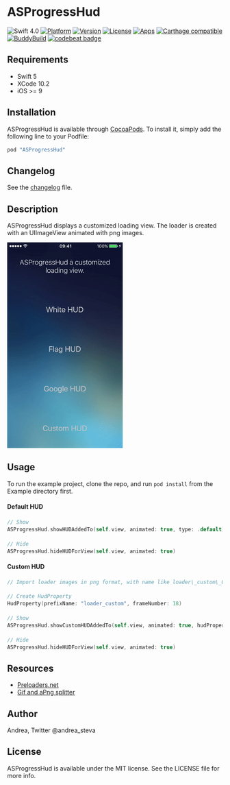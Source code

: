 # ASProgressHud
![Swift 4.0](https://img.shields.io/badge/Swift-4.0-orange.svg?maxAge=3600)
[![Platform](https://img.shields.io/cocoapods/p/ASProgressHud.svg?style=flat)](http://cocoapods.org/pods/ASProgressHud)
[![Version](https://img.shields.io/cocoapods/v/ASProgressHud.svg?style=flat)](http://cocoapods.org/pods/ASProgressHud)
[![License](https://img.shields.io/cocoapods/l/ASProgressHud.svg?style=flat)](http://cocoapods.org/pods/ASProgressHud)
[![Apps](https://img.shields.io/cocoapods/at/ASProgressHud.svg?style=flat)](http://cocoapods.org/pods/ASProgressHud)
[![Carthage compatible](https://img.shields.io/badge/Carthage-compatible-4BC51D.svg?style=flat)](https://github.com/Carthage/Carthage)
[![BuddyBuild](https://dashboard.buddybuild.com/api/statusImage?appID=58c125ce8fe03c010009b1a5&branch=master&build=latest)](https://dashboard.buddybuild.com/apps/56f4f461ae27cb01000b366d/build/latest?branch=master)
[![codebeat badge](https://codebeat.co/badges/ac582740-1971-481c-a11d-3c62f6f8e618)](https://codebeat.co/projects/github-com-andr3a88-asprogresshud-master)

## Requirements

* Swift 5
* XCode 10.2
* iOS >= 9

## Installation

ASProgressHud is available through [CocoaPods](http://cocoapods.org). To install
it, simply add the following line to your Podfile:

```ruby
pod "ASProgressHud"
```

## Changelog
See the [changelog](CHANGELOG.md) file. 


## Description
ASProgressHud displays a customized loading view. The loader is created with an UIImageView animated with png images.

![Screenshot](preview.gif)

## Usage

To run the example project, clone the repo, and run `pod install` from the Example directory first.

#### Default HUD

```swift
// Show
ASProgressHud.showHUDAddedTo(self.view, animated: true, type: .default)

// Hide
ASProgressHud.hideHUDForView(self.view, animated: true)
```

#### Custom HUD

```swift
// Import loader images in png format, with name like loader\_custom\_00.png, loader\_custom\_01.png, etc...

// Create HudProperty
HudProperty(prefixName: "loader_custom", frameNumber: 18)

// Show
ASProgressHud.showCustomHUDAddedTo(self.view, animated: true, hudProperty: hudProperty)

// Hide
ASProgressHud.hideHUDForView(self.view, animated: true)
```

## Resources

* [Preloaders.net](http://preloaders.net/)
* [Gif and aPng splitter](http://animizer.net/en/gif-apng-splitter)

## Author

Andrea, Twitter @andrea_steva

## License

ASProgressHud is available under the MIT license. See the LICENSE file for more info.

